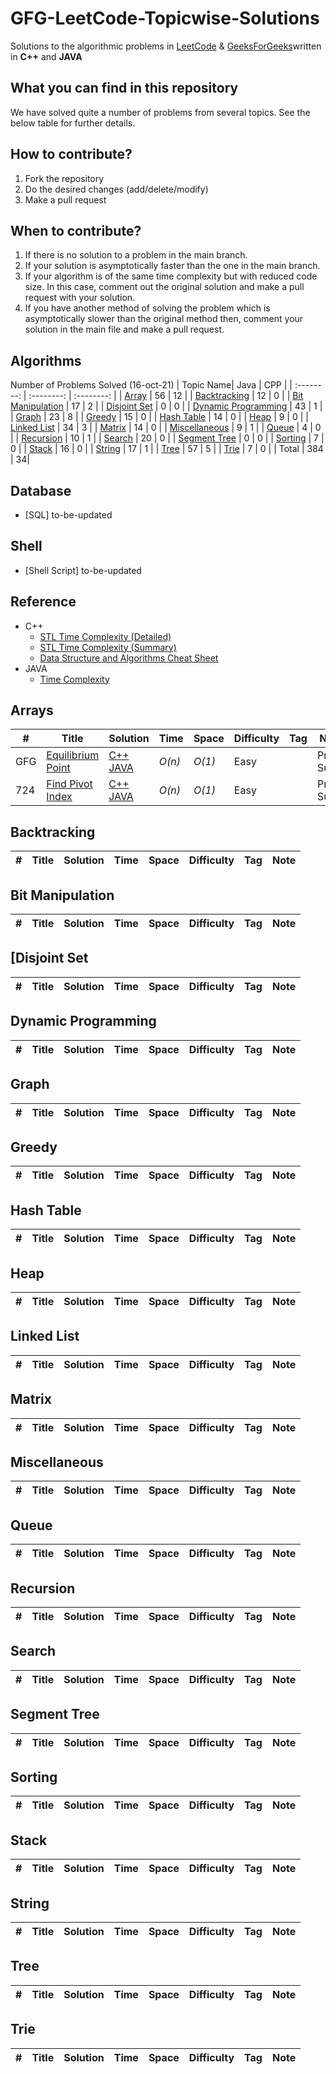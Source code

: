 # GFG-LeetCode-Topicwise-Solutions

Solutions to the algorithmic problems in [LeetCode](https://leetcode.com/problemset/algorithms/) & [GeeksForGeeks](https://practice.geeksforgeeks.org/explore/?problemType=full&page=1)written in **C++** and **JAVA**

## What you can find in this repository

We have solved quite a number of problems from several topics. See the below table for further details.

## How to contribute?

1. Fork the repository 
2. Do the desired changes (add/delete/modify)
3. Make a pull request


## When to contribute?

1. If there is no solution to a problem in the main branch.
2. If your solution is asymptotically faster than the one in the main branch.
3. If your algorithm is of the same time complexity but with reduced code size. In this case, comment out the original solution and make a pull request with your solution.
4. If you have another method of solving the problem which is asymptotically slower than the original method then, comment your solution in the main file and make a pull request.


## Algorithms
Number of Problems Solved (16-oct-21)
| Topic Name|  Java | CPP | 
|  :--------: |  :--------: | :--------: | 
| [Array](https://github.com/prateekshyap/DSA#arrays) | 56 | 12 |
| [Backtracking](https://github.com/prateekshyap/DSA#backtracking) | 12 | 0 |
| [Bit Manipulation](https://github.com/prateekshyap/DSA#bit-manipulation) | 17 |  2 |
| [Disjoint Set](https://github.com/prateekshyap/DSA#disjoint-set) | 0 |  0 |
| [Dynamic Programming](https://github.com/prateekshyap/DSA#dynamic-programming) | 43 |  1 |
| [Graph](https://github.com/prateekshyap/DSA#graph) | 23 |  8 |
| [Greedy](https://github.com/prateekshyap/DSA#greedy) | 15 |  0 |
| [Hash Table](https://github.com/prateekshyap/DSA#hash-table) | 14 |  0 |
| [Heap](https://github.com/prateekshyap/DSA#heap) | 9 |  0 |
| [Linked List](https://github.com/prateekshyap/DSA#linked-list) | 34 |  3 |
| [Matrix](https://github.com/prateekshyap/DSA#matrix) | 14 | 0 |
| [Miscellaneous](https://github.com/prateekshyap/DSA#miscellaneous) | 9 |  1 |
| [Queue](https://github.com/prateekshyap/DSA#queue) | 4 | 0 |
| [Recursion](https://github.com/prateekshyap/DSA#recursion) | 10 |  1 |
| [Search](https://github.com/prateekshyap/DSA#searching) | 20 |  0 |
| [Segment Tree](https://github.com/prateekshyap/DSA#segment-tree) | 0 |  0 |
| [Sorting](https://github.com/prateekshyap/DSA#sort) | 7 | 0 |
| [Stack](https://github.com/prateekshyap/DSA#stack) | 16 |  0 |
| [String](https://github.com/prateekshyap/DSA#string) | 17 |  1 |
| [Tree](https://github.com/prateekshyap/DSA#tree) | 57 |  5 |
| [Trie](https://github.com/prateekshyap/DSA#trie) | 7 |  0 |
| Total | 384 | 34|
<!-- 
| [Simulation](https://github.com/prateekshyap/DSA#simulation) | |
| [Design](https://github.com/prateekshyap/DSA#design) | |
-->

## Database
* [SQL] to-be-updated


## Shell
* [Shell Script] to-be-updated

## Reference

* C++
    * [STL Time Complexity (Detailed)](http://www.cplusplus.com/reference/stl/)
    * [STL Time Complexity (Summary)](http://john-ahlgren.blogspot.com/2013/10/stl-container-performance.html)
    * [Data Structure and Algorithms Cheat Sheet](https://github.com/gibsjose/cpp-cheat-sheet/blob/master/Data%20Structures%20and%20Algorithms.md)
* JAVA
    * [Time Complexity](to-be-updated)
    
## Arrays
|  #  | Title           |  Solution       |  Time           | Space           | Difficulty    | Tag          | Note| 
|-----|---------------- | --------------- | --------------- | --------------- | ------------- |--------------|-----|
GFG | [Equilibrium Point](https://practice.geeksforgeeks.org/problems/equilibrium-point-1587115620/1)         | [C++](./Arrays/GFG_ARR_EquilibriumPoints.cpp) [JAVA]()       | _O(n)_       | _O(1)_          | Easy         || Prefix Sum 
724 | [Find Pivot Index](https://leetcode.com/problems/find-pivot-index/)         | [C++](./Arrays/LC_ARR_EquilibriumPoints.cpp) [JAVA](./Arrays/EquilibriumPoint.java)       | _O(n)_       | _O(1)_          | Easy         || Prefix Sum


## Backtracking
|  #  | Title           |  Solution       |  Time           | Space           | Difficulty    | Tag          | Note| 
|-----|---------------- | --------------- | --------------- | --------------- | ------------- |--------------|-----|


## Bit Manipulation
|  #  | Title           |  Solution       |  Time           | Space           | Difficulty    | Tag          | Note| 
|-----|---------------- | --------------- | --------------- | --------------- | ------------- |--------------|-----|

## [Disjoint Set
|  #  | Title           |  Solution       |  Time           | Space           | Difficulty    | Tag          | Note| 
|-----|---------------- | --------------- | --------------- | --------------- | ------------- |--------------|-----|

## Dynamic Programming
|  #  | Title           |  Solution       |  Time           | Space           | Difficulty    | Tag          | Note| 
|-----|---------------- | --------------- | --------------- | --------------- | ------------- |--------------|-----|


## Graph
|  #  | Title           |  Solution       |  Time           | Space           | Difficulty    | Tag          | Note| 
|-----|---------------- | --------------- | --------------- | --------------- | ------------- |--------------|-----|


## Greedy
|  #  | Title           |  Solution       |  Time           | Space           | Difficulty    | Tag          | Note| 
|-----|---------------- | --------------- | --------------- | --------------- | ------------- |--------------|-----|


## Hash Table
|  #  | Title           |  Solution       |  Time           | Space           | Difficulty    | Tag          | Note| 
|-----|---------------- | --------------- | --------------- | --------------- | ------------- |--------------|-----|


## Heap
|  #  | Title           |  Solution       |  Time           | Space           | Difficulty    | Tag          | Note| 
|-----|---------------- | --------------- | --------------- | --------------- | ------------- |--------------|-----|


## Linked List
|  #  | Title           |  Solution       |  Time           | Space           | Difficulty    | Tag          | Note| 
|-----|---------------- | --------------- | --------------- | --------------- | ------------- |--------------|-----|


## Matrix
|  #  | Title           |  Solution       |  Time           | Space           | Difficulty    | Tag          | Note| 
|-----|---------------- | --------------- | --------------- | --------------- | ------------- |--------------|-----|


## Miscellaneous
|  #  | Title           |  Solution       |  Time           | Space           | Difficulty    | Tag          | Note| 
|-----|---------------- | --------------- | --------------- | --------------- | ------------- |--------------|-----|


## Queue
|  #  | Title           |  Solution       |  Time           | Space           | Difficulty    | Tag          | Note| 
|-----|---------------- | --------------- | --------------- | --------------- | ------------- |--------------|-----|


## Recursion
|  #  | Title           |  Solution       |  Time           | Space           | Difficulty    | Tag          | Note| 
|-----|---------------- | --------------- | --------------- | --------------- | ------------- |--------------|-----|


## Search
|  #  | Title           |  Solution       |  Time           | Space           | Difficulty    | Tag          | Note| 
|-----|---------------- | --------------- | --------------- | --------------- | ------------- |--------------|-----|


## Segment Tree
|  #  | Title           |  Solution       |  Time           | Space           | Difficulty    | Tag          | Note| 
|-----|---------------- | --------------- | --------------- | --------------- | ------------- |--------------|-----|


## Sorting
|  #  | Title           |  Solution       |  Time           | Space           | Difficulty    | Tag          | Note| 
|-----|---------------- | --------------- | --------------- | --------------- | ------------- |--------------|-----|


## Stack
|  #  | Title           |  Solution       |  Time           | Space           | Difficulty    | Tag          | Note| 
|-----|---------------- | --------------- | --------------- | --------------- | ------------- |--------------|-----|


## String
|  #  | Title           |  Solution       |  Time           | Space           | Difficulty    | Tag          | Note| 
|-----|---------------- | --------------- | --------------- | --------------- | ------------- |--------------|-----|


## Tree
|  #  | Title           |  Solution       |  Time           | Space           | Difficulty    | Tag          | Note| 
|-----|---------------- | --------------- | --------------- | --------------- | ------------- |--------------|-----|


## Trie
|  #  | Title           |  Solution       |  Time           | Space           | Difficulty    | Tag          | Note| 
|-----|---------------- | --------------- | --------------- | --------------- | ------------- |--------------|-----|




